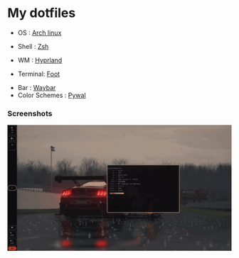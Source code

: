 # My dotfiles
* OS      : [Arch linux](https://archlinux.org)
+ Shell   : [Zsh](https://github.com/zsh-users/zsh)
- WM      : [Hyprland](https://hyprland.org/)
* Terminal: [Foot](https://github.com/DanteAlighierin/foot)
- Bar     : [Waybar](https://github.com/Alexays/Waybar)
- Color Schemes : [Pywal](https://github.com/dylanaraps/pywal) 
### Screenshots

![home screen](https://github.com/th3cr00k3dm4n/images/blob/9ba4472737f5a2bfe4e1d563139f30237f807878/dots/hyprland.gif)
